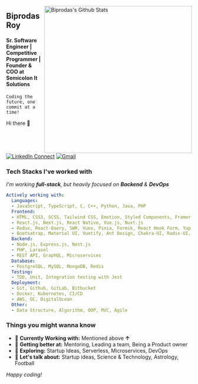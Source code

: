 
[<img align="right" width="400" src="https://github-readme-stats.vercel.app/api?username=biprodas&&show_icons=true&theme=tokyonight&count_private=true" alt="Biprodas's Github Stats"/>](https://github.com/biprodas)

## Biprodas Roy

#### Sr. Software Engineer | Competitive Programmer | Founder & COO at Semicolon It Solutions

`Coding the future, one commit at a time!`

Hi there 👋 

[![LinkedIn Connect](https://img.shields.io/badge/%20-Connect-black?color=222244&labelColor=000000&logo=linkedin&logoColor=f5f7fe)](https://www.linkedin.com/in/biprodas-roy/)
[![Gmail](https://img.shields.io/badge/%20-Send%20Mail-black?color=222244&labelColor=000000&logo=gmail&logoColor=f5f7fe)](mailto:biprodas.cse@gmail.com?subject=From%20GitHub&&body=Hi)

### Tech Stacks I've worked with

_I'm working **full-stack**, but heavily focused on **Backend** & **DevOps**_

```yaml
Actively working with:
  Languages:
  - JavaScript, TypeScript, C, C++, Python, Java, PHP
  Frontend:
  - HTML, CSS3, SCSS, Tailwind CSS, Emotion, Styled Components, Framer-Motion
  - React.js, Next.js, React Native, Vue.js, Nuxt.js
  - Redux, React-Query, SWR, Vuex, Pinia, Formik, React Hook Form, Yup, Zod
  - Bootsatrap, Material UI, Vuetify, Ant Design, Chakra-UI, Radix-UI, Storybook
  Backend:
  - Node.js, Express.js, Nest.js
  - PHP, Laravel
  - REST API, GraphQL, Microservices
  Database:
  - PostgreSQL, MySQL, MongoDB, Redis
  Testing:
  - TDD, Unit, Integration testing with Jest
  Deployment: 
  - Git, Github, GitLab, Bitbucket
  - Docker, Kubernetes, CI/CD
  - AWS, GC, DigitalOcean
  Other:
  - Data Structure, Algorithm, OOP, MVC, Agile
```

### Things you might wanna know

- 🔭 <b>Currently Working with:</b> Mentioned above **↑**
- 🌱 <b>Getting better at:</b> Mentoring, Leading a team, Being a Product owner
- 🤔 <b>Exploring:</b> Startup Ideas, Serverless, Microservices, DevOps
- 💬 <b>Let's talk about:</b> Startup ideas, Science & Technology, Astrology, Football


*Happy coding!*
